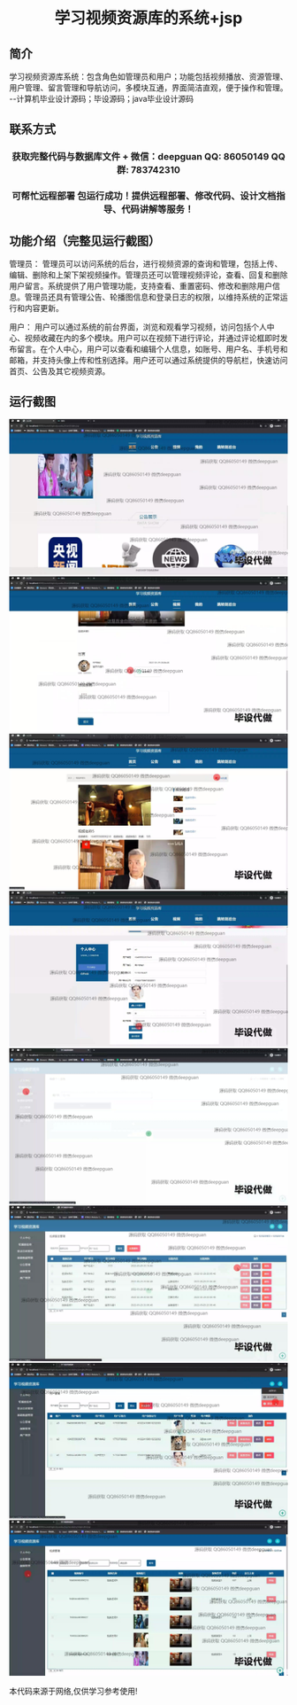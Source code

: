 <p><h1 align="center">学习视频资源库的系统+jsp</h1></p>

## 简介
学习视频资源库系统：包含角色如管理员和用户；功能包括视频播放、资源管理、用户管理、留言管理和导航访问，多模块互通，界面简洁直观，便于操作和管理。    --计算机毕业设计源码；毕设源码；java毕业设计源码


## 联系方式
<p><h3 align="center">获取完整代码与数据库文件 + 微信：deepguan QQ: 86050149 QQ群: 783742310</h3></p>
<p><h3 align="center">可帮忙远程部署 包运行成功！提供远程部署、修改代码、设计文档指导、代码讲解等服务！</h3></p>

## 功能介绍（完整见运行截图）
管理员： 管理员可以访问系统的后台，进行视频资源的查询和管理，包括上传、编辑、删除和上架下架视频操作。管理员还可以管理视频评论，查看、回复和删除用户留言。系统提供了用户管理功能，支持查看、重置密码、修改和删除用户信息。管理员还具有管理公告、轮播图信息和登录日志的权限，以维持系统的正常运行和内容更新。

用户： 用户可以通过系统的前台界面，浏览和观看学习视频，访问包括个人中心、视频收藏在内的多个模块。用户可以在视频下进行评论，并通过评论框即时发布留言。在个人中心，用户可以查看和编辑个人信息，如账号、用户名、手机号和邮箱，并支持头像上传和性别选择。用户还可以通过系统提供的导航栏，快速访问首页、公告及其它视频资源。


## 运行截图
![](img/001.jpg)
![](img/002.jpg)
![](img/003.jpg)
![](img/004.jpg)
![](img/005.jpg)
![](img/006.jpg)
![](img/007.jpg)
![](img/008.jpg)

<p>本代码来源于网络,仅供学习参考使用!</p>
